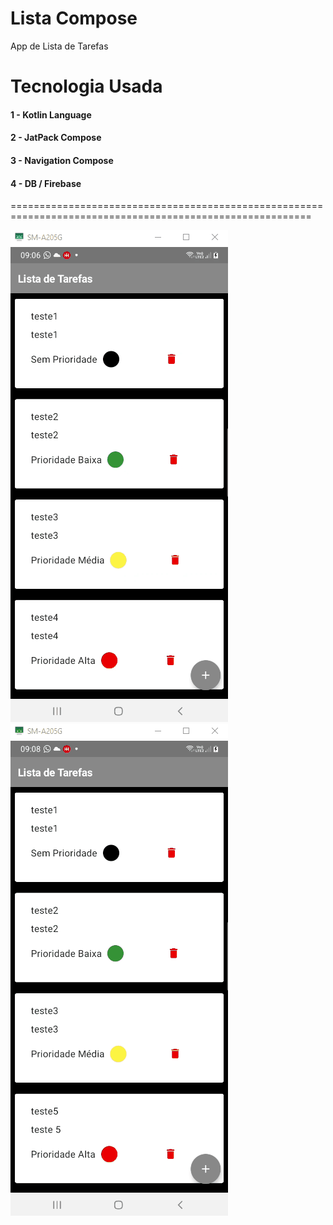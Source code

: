 # Lista Compose
App de Lista de Tarefas

# Tecnologia Usada

#### 1 - Kotlin Language
#### 2 - JatPack Compose
#### 3 - Navigation Compose
#### 4 - DB / Firebase

==========================================================================================================

![list01](https://github.com/joaoboscocordeiro/ListaCompose/blob/develop/list01.gif)
![list02](https://github.com/joaoboscocordeiro/ListaCompose/blob/develop/list02.gif)
